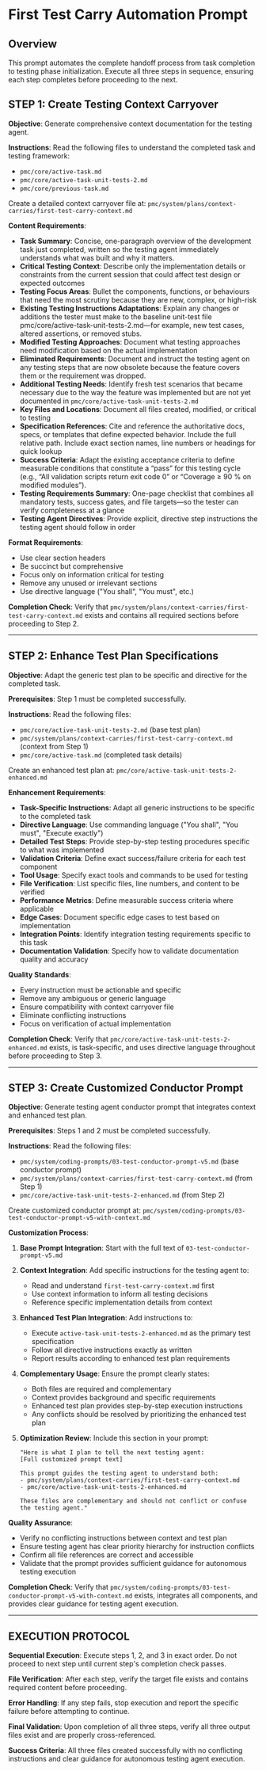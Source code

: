 # First Test Carry Automation Prompt

## Overview
This prompt automates the complete handoff process from task completion to testing phase initialization. Execute all three steps in sequence, ensuring each step completes before proceeding to the next.

## STEP 1: Create Testing Context Carryover

**Objective**: Generate comprehensive context documentation for the testing agent.

**Instructions**: 
Read the following files to understand the completed task and testing framework:
- `pmc/core/active-task.md`
- `pmc/core/active-task-unit-tests-2.md`
- `pmc/core/previous-task.md`


Create a detailed context carryover file at: `pmc/system/plans/context-carries/first-test-carry-context.md`

**Content Requirements**:
- **Task Summary**: Concise, one-paragraph overview of the development task just completed, written so the testing agent immediately understands what was built and why it matters.
- **Critical Testing Context**: Describe only the implementation details or constraints from the current session that could affect test design or expected outcomes
- **Testing Focus Areas**: Bullet the components, functions, or behaviours that need the most scrutiny because they are new, complex, or high-risk
- **Existing Testing Instructions Adaptations**: Explain any changes or additions the tester must make to the baseline unit-test file pmc/core/active-task-unit-tests-2.md—for example, new test cases, altered assertions, or removed stubs.
- **Modified Testing Approaches**: Document what testing approaches need modification based on the actual implementation
- **Eliminated Requirements**: Document and instruct the testing agent on any testing steps that are now obsolete because the feature covers them or the requirement was dropped.
- **Additional Testing Needs**: Identify fresh test scenarios that became necessary due to the way the feature was implemented but are not yet documented in `pmc/core/active-task-unit-tests-2.md`
- **Key Files and Locations**: Document all files created, modified, or critical to testing
- **Specification References**: Cite and reference the authoritative docs, specs, or templates that define expected behavior. Include the full relative path. Include exact section names, line numbers or headings for quick lookup
- **Success Criteria**: Adapt the existing acceptance criteria to define measurable conditions that constitute a “pass” for this testing cycle (e.g., “All validation scripts return exit code 0” or “Coverage ≥ 90 % on modified modules”).
- **Testing Requirements Summary**: One-page checklist that combines all mandatory tests, success gates, and file targets—so the tester can verify completeness at a glance
- **Testing Agent Directives**: Provide explicit, directive step instructions the testing agent should follow in order

**Format Requirements**:
- Use clear section headers
- Be succinct but comprehensive
- Focus only on information critical for testing
- Remove any unused or irrelevant sections
- Use directive language ("You shall", "You must", etc.)

**Completion Check**: Verify that `pmc/system/plans/context-carries/first-test-carry-context.md` exists and contains all required sections before proceeding to Step 2.

---

## STEP 2: Enhance Test Plan Specifications

**Objective**: Adapt the generic test plan to be specific and directive for the completed task.

**Prerequisites**: Step 1 must be completed successfully.

**Instructions**:
Read the following files:
- `pmc/core/active-task-unit-tests-2.md` (base test plan)
- `pmc/system/plans/context-carries/first-test-carry-context.md` (context from Step 1)
- `pmc/core/active-task.md` (completed task details)

Create an enhanced test plan at: `pmc/core/active-task-unit-tests-2-enhanced.md`

**Enhancement Requirements**:
- **Task-Specific Instructions**: Adapt all generic instructions to be specific to the completed task
- **Directive Language**: Use commanding language ("You shall", "You must", "Execute exactly") 
- **Detailed Test Steps**: Provide step-by-step testing procedures specific to what was implemented
- **Validation Criteria**: Define exact success/failure criteria for each test component
- **Tool Usage**: Specify exact tools and commands to be used for testing
- **File Verification**: List specific files, line numbers, and content to be verified
- **Performance Metrics**: Define measurable success criteria where applicable
- **Edge Cases**: Document specific edge cases to test based on implementation
- **Integration Points**: Identify integration testing requirements specific to this task
- **Documentation Validation**: Specify how to validate documentation quality and accuracy

**Quality Standards**:
- Every instruction must be actionable and specific
- Remove any ambiguous or generic language
- Ensure compatibility with context carryover file
- Eliminate conflicting instructions
- Focus on verification of actual implementation

**Completion Check**: Verify that `pmc/core/active-task-unit-tests-2-enhanced.md` exists, is task-specific, and uses directive language throughout before proceeding to Step 3.

---

## STEP 3: Create Customized Conductor Prompt

**Objective**: Generate testing agent conductor prompt that integrates context and enhanced test plan.

**Prerequisites**: Steps 1 and 2 must be completed successfully.

**Instructions**:
Read the following files:
- `pmc/system/coding-prompts/03-test-conductor-prompt-v5.md` (base conductor prompt)
- `pmc/system/plans/context-carries/first-test-carry-context.md` (from Step 1)
- `pmc/core/active-task-unit-tests-2-enhanced.md` (from Step 2)

Create customized conductor prompt at: `pmc/system/coding-prompts/03-test-conductor-prompt-v5-with-context.md`

**Customization Process**:

1. **Base Prompt Integration**: Start with the full text of `03-test-conductor-prompt-v5.md`

2. **Context Integration**: Add specific instructions for the testing agent to:
   - Read and understand `first-test-carry-context.md` first
   - Use context information to inform all testing decisions
   - Reference specific implementation details from context

3. **Enhanced Test Plan Integration**: Add instructions to:
   - Execute `active-task-unit-tests-2-enhanced.md` as the primary test specification
   - Follow all directive instructions exactly as written
   - Report results according to enhanced test plan requirements

4. **Complementary Usage**: Ensure the prompt clearly states:
   - Both files are required and complementary
   - Context provides background and specific requirements
   - Enhanced test plan provides step-by-step execution instructions
   - Any conflicts should be resolved by prioritizing the enhanced test plan

5. **Optimization Review**: Include this section in your prompt:
   ```
   "Here is what I plan to tell the next testing agent:
   [Full customized prompt text]
   
   This prompt guides the testing agent to understand both:
   - pmc/system/plans/context-carries/first-test-carry-context.md
   - pmc/core/active-task-unit-tests-2-enhanced.md
   
   These files are complementary and should not conflict or confuse the testing agent."
   ```

**Quality Assurance**:
- Verify no conflicting instructions between context and test plan
- Ensure testing agent has clear priority hierarchy for instruction conflicts
- Confirm all file references are correct and accessible
- Validate that the prompt provides sufficient guidance for autonomous testing execution

**Completion Check**: Verify that `pmc/system/coding-prompts/03-test-conductor-prompt-v5-with-context.md` exists, integrates all components, and provides clear guidance for testing agent execution.

---

## EXECUTION PROTOCOL

**Sequential Execution**: Execute steps 1, 2, and 3 in exact order. Do not proceed to next step until current step's completion check passes.

**File Verification**: After each step, verify the target file exists and contains required content before proceeding.

**Error Handling**: If any step fails, stop execution and report the specific failure before attempting to continue.

**Final Validation**: Upon completion of all three steps, verify all three output files exist and are properly cross-referenced.

**Success Criteria**: All three files created successfully with no conflicting instructions and clear guidance for autonomous testing agent execution.
